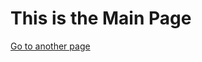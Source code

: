 <!DOCTYPE html>
<html>
<head>
<title>Main Page</title>
</head>
<body>

<h1>This is the Main Page</h1>
<a href="https://www.sgippner.githum.io/another_Page.html">Go to another page</a>

</body>
</html>
